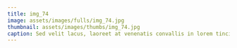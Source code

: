 ```yaml
--- 
title: img_74
image: assets/images/fulls/img_74.jpg 
thumbnail: assets/images/thumbs/img_74.jpg 
caption: Sed velit lacus, laoreet at venenatis convallis in lorem tincidunt. 
--- 
```

